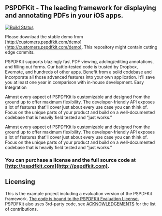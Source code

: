 ## PSPDFKit - The leading framework for displaying and annotating PDFs in your iOS apps.

[![Build Status](https://travis-ci.org/PSPDFKit/PSPDFKit-Demo.png?branch=master)](https://travis-ci.org/PSPDFKit/PSPDFKit-Demo)

Please download the stable demo from [http://customers.pspdfkit.com/demo](http://customers.pspdfkit.com/demo).
This repository might contain cutting edge commits.

PSPDFKit supports blazingly fast PDF viewing, adding/editing annotations, and filling out forms. Our battle-tested code is trusted by Dropbox, Evernote, and hundreds of other apps. Benefit from a solid codebase and incorporate all those advanced features into your own application. It'll save you at least one year in comparison with in-house development.
Easy Integration

Almost every aspect of PSPDFKit is customizable and designed from the ground up to offer maximum flexibility. The developer-friendly API exposes a lot of features that'll cover just about every use case you can think of. Focus on the unique parts of your product and build on a well-documented codebase that is heavily field tested and “just works.”

Almost every aspect of PSPDFKit is customizable and designed from the ground up to offer maximum flexibility. The developer-friendly API exposes a lot of features that'll cover just about every use case you can think of. Focus on the unique parts of your product and build on a well-documented codebase that is heavily field tested and “just works.” 

### You can purchase a license and the full source code at [http://pspdfkit.com](http://pspdfkit.com).

Licensing
---------
This is the example project including a evaluation version of the PSPDFKit framework.
[The code is bound to the PSPDFKit Evaluation License.](http://pspdfkit.com/license.html)
PSPDFKit also uses 3rd-party code, see [ACKNOWLEDGEMENTS](http://pspdfkit.com/acknowledgements.html) for the list of contributions.

